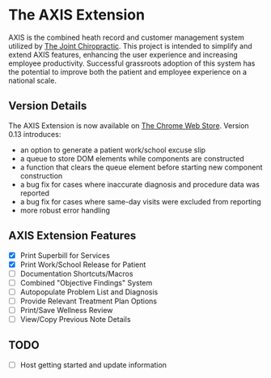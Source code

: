 # The AXIS Extension

AXIS is the combined heath record and customer management system utilized by [The Joint Chiropractic](https://www.thejoint.com/our-story). This project is intended to simplify and extend AXIS features, enhancing the user experience and increasing employee productivity. Successful grassroots adoption of this system has the potential to improve both the patient and employee experience on a national scale.

## Version Details
The AXIS Extension is now available on [The Chrome Web Store](https://chromewebstore.google.com/detail/the-axis-extension/gmhmfihiblelkdckpclocgpaogamnbck). Version 0.13 introduces:
- an option to generate a patient work/school excuse slip
- a queue to store DOM elements while components are constructed
- a function that clears the queue element before starting new component construction
- a bug fix for cases where inaccurate diagnosis and procedure data was reported
- a bug fix for cases where same-day visits were excluded from reporting
- more robust error handling

## AXIS Extension Features
- [x] Print Superbill for Services
- [x] Print Work/School Release for Patient
- [ ] Documentation Shortcuts/Macros
- [ ] Combined "Objective Findings" System
- [ ] Autopopulate Problem List and Diagnosis
- [ ] Provide Relevant Treatment Plan Options
- [ ] Print/Save Wellness Review
- [ ] View/Copy Previous Note Details

## TODO
 - [ ] Host getting started and update information
